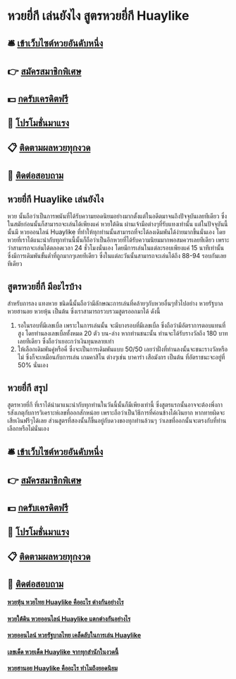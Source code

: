 # หวยยี่กี เล่นยังไง สูตรหวยยี่กี Huaylike 

## 🛎 [เข้าเว็บไซต์หวยอันดับหนึ่ง](https://bit.ly/3BKRw9a)
## 👉 [สมัครสมาชิกพิเศษ](https://bit.ly/3BKRw9a)
## 💵 [กดรับเครดิตฟรี](https://bit.ly/3eXlMES)
## 👑 [โปรโมชั่นมาแรง](https://bit.ly/3eXlMES)
## 📋 [ติดตามผลหวยทุกงวด](https://bit.ly/3eXlMES)
## 📱 [ติดต่อสอบถาม](https://bit.ly/3eXlMES)

## หวยยี่กี Huaylike  เล่นยังไง 
หวย นั้นถือว่าเป็นการพนันที่ได้รับความยอดนิยมอย่างมากตั้งแต่ในอดีตมาจนถึงปัจจุบันเลยทีเดียว ซึ่งในสมัยก่อนนั้นก็สามารถจะเล่นได้เพียงแค่ หวยใต้ดิน ผ่านเจ้ามือต่างๆที่รับแทงเท่านั้น แต่ในปัจจุบันนี้นั้นมี หวยออนไลน์ Huaylike ที่ทำให้ทุกท่านนั้นสามารถที่จะได้ลงเดิมพันได้ง่ายมากขึ้นนั่นเอง โดยหวยที่เราได้แนะนำกับทุกท่านนี้นั้นก็ถือว่าเป็นอีกหวยที่ได้รับความนิยมมากพอสมควรเลยทีเดียว เพราะว่าสามารถจะเล่นได้ตลอดเวลา 24 ชั่วโมงนั่นเอง โดยมีการเล่นในแต่ละรอบเพียงแค่ 15 นาทีเท่านั้น ซึ่งมีการเดิมพันขั้นต่ำที่ถูกมากๆเลยทีเดียว ซึ่งในแต่ละวันนั้นสามารถจะเล่นได้ถึง 88-94 รอบกันเลยทีเดียว

## สูตรหวยยี่กี มีอะไรบ้าง
สำหรับการลง แทงหวย ชนิดนี้นั้นถือว่ามีลักษณะการเล่นที่คล้ายๆกับหวยอื่นๆทั่วไปอย่าง หวยรัฐบาล หวยฮานอย หวยหุ้น เป็นต้น ซึ่งเราสามารถรวบรวมสูตรออกมาได้ ดังนี้
1. รอในรอบที่มีเลขเบิ้ล เพราะในการเล่นนั้น จะมีบางรอบที่มีเลขเบิ้ล ซึ่งถือว่ามีอัตราการตอบแทนที่สูง โดยท่านลงเลขเบิ้ลทั้งหมด 20 ตัว บน-ล่าง หากท่านชนะนั้น ท่านจะได้รับรางวัลถึง 180 บาทเลยทีเดียว ซึ่งถือว่าเยอะกว่าเงินทุนหลายเท่า
2. ให้เลือกเดิมพันคู่หรือคี่ ซึ่งจะเป็นการเดิมพันแบบ 50/50 เลยว่าฝั่งที่ท่านลงนั้นจะชนะรางวัลหรือไม่ ซึ่งก็จะเหมือนกับการเล่น เกมคาสิโน ต่างๆเช่น บาคาร่า เสือมังกร เป็นต้น ที่อัตราชนะจะอยู่ที่ 50% นั่นเอง

## หวยยี่กี สรุป
สูตรหวยยี่กี ที่เราได้นำมาแนะนำกับทุกท่านในวันนี้นั้นก็มีเพียงเท่านี้ ซึ่งสูตรแรกนั้นอาจจะต้องพึ่งการสังเกตุกับการวิเคราะห์เลขที่ออกสักหน่อย เพราะถือว่าเป็นวิธีการที่ค่อนข้างได้เงินยาก หากทายผิดจะเสียเงินฟรีๆได้เลย ส่วนสูตรที่สองนั้นก็ขึ้นอยู่กับดวงของทุกท่านล้วนๆ ว่าเลขที่ออกนั้นจะตรงกับที่ท่านเลือกหรือไม่นั่นเอง

## 🛎 [เข้าเว็บไซต์หวยอันดับหนึ่ง](https://bit.ly/3BKRw9a)
## 👉 [สมัครสมาชิกพิเศษ](https://bit.ly/3BKRw9a)
## 💵 [กดรับเครดิตฟรี](https://bit.ly/3eXlMES)
## 👑 [โปรโมชั่นมาแรง](https://bit.ly/3eXlMES)
## 📋 [ติดตามผลหวยทุกงวด](https://bit.ly/3eXlMES)
## 📱 [ติดต่อสอบถาม](https://bit.ly/3eXlMES)

#### [หวยหุ้น หวยไทย Huaylike คืออะไร ต่างกันอย่างไร](https://atom.io/themes/หวยหุ้น%20หวยไทย%20Huaylike%20คืออะไร%20ต่างกันอย่างไร)
#### [หวยใต้ดิน หวยออนไลน์ Huaylike แตกต่างกันอย่างไร](https://atom.io/themes/หวยใต้ดิน%20หวยออนไลน์%20Huaylike%20แตกต่างกันอย่างไร)
#### [หวยออนไลน์ หวยรัฐบาลไทย เคล็ดลับในการเล่น Huaylike](https://atom.io/themes/หวยออนไลน์%20หวยรัฐบาลไทย%20เคล็ดลับในการเล่น%20Huaylike)
#### [เลขเด็ด หวยเด็ด Huaylike จากทุกสำนักในงวดนี้](https://atom.io/themes/เลขเด็ด%20หวยเด็ด%20Huaylike%20จากทุกสำนักในงวดนี้)
#### [หวยฮานอย Huaylike คืออะไร ทำไมถึงยอดนิยม](https://atom.io/themes/หวยฮานอย%20Huaylike%20คืออะไร%20ทำไมถึงยอดนิยม)